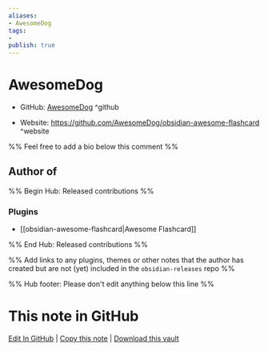 ```yaml
---
aliases:
- AwesomeDog
tags:
- 
publish: true
---
```


# AwesomeDog

- GitHub: [AwesomeDog](https://github.com/AwesomeDog/) ^github
<!-- - Discord: `@` ^discord-->
- Website: <https://github.com/AwesomeDog/obsidian-awesome-flashcard> ^website
<!-- - [[Publish sites|Publish site]]: <https://> ^publish-->

%% Feel free to add a bio below this comment %%


## Author of

%% Begin Hub: Released contributions %%
### Plugins
- [[obsidian-awesome-flashcard|Awesome Flashcard]]

%% End Hub: Released contributions %%

%% Add links to any plugins, themes or other notes that the author has created but are not (yet) included in the `obsidian-releases` repo %%

<!--
### Unlisted plugins
-->

<!--
### Others
-->

<!--
## Sponsor this author
-->

<!-- - [[GitHub sponsors]]: [Sponsor @AwesomeDog on GitHub Sponsors](https://github.com/sponsors/AwesomeDog) ^github-sponsor-->
<!-- - [[Buy me a coffee]]: <https://> ^buy-me-a-coffee-->
<!-- - [[PayPal]]: <https://> ^paypal-->
<!-- - [[Patreon]]: <https://> ^patreon-->

<!--
## Follow this author
-->

<!-- - [[YouTube Channels|On YouTube]]: <https://> ^youtube-->
<!-- - Twitter: <https://> ^twitter-->
<!-- - ... -->

%% Hub footer: Please don't edit anything below this line %%

# This note in GitHub

<span class="git-footer">[Edit In GitHub](https://github.dev/obsidian-community/obsidian-hub/blob/main/01%20-%20Community/People/AwesomeDog.md "git-hub-edit-note") | [Copy this note](https://raw.githubusercontent.com/obsidian-community/obsidian-hub/main/01%20-%20Community/People/AwesomeDog.md "git-hub-copy-note") | [Download this vault](https://github.com/obsidian-community/obsidian-hub/archive/refs/heads/main.zip "git-hub-download-vault") </span>
